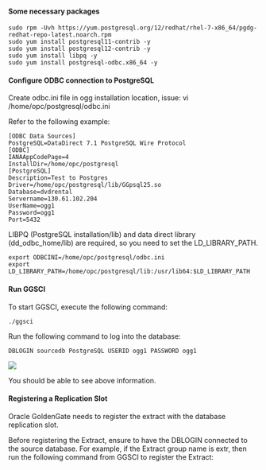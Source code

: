 #### Some necessary packages

```
sudo rpm -Uvh https://yum.postgresql.org/12/redhat/rhel-7-x86_64/pgdg-redhat-repo-latest.noarch.rpm
sudo yum install postgresql11-contrib -y 
sudo yum install postgresql12-contrib -y 
sudo yum install libpq -y
sudo yum install postgresql-odbc.x86_64 -y
```
#### Configure ODBC connection to PostgreSQL

Create odbc.ini file in ogg installation location, issue:
vi /home/opc/postgresql/odbc.ini

Refer to the following example:
```
[ODBC Data Sources]
PostgreSQL=DataDirect 7.1 PostgreSQL Wire Protocol
[ODBC]
IANAAppCodePage=4
InstallDir=/home/opc/postgresql
[PostgreSQL]
Description=Test to Postgres
Driver=/home/opc/postgresql/lib/GGpsql25.so
Database=dvdrental
Servername=130.61.102.204
UserName=ogg1
Password=ogg1
Port=5432
```
LIBPQ (PostgreSQL installation/lib) and data direct library (dd_odbc_home/lib) are required, so you need to set the LD_LIBRARY_PATH.

```
export ODBCINI=/home/opc/postgresql/odbc.ini
export LD_LIBRARY_PATH=/home/opc/postgresql/lib:/usr/lib64:$LD_LIBRARY_PATH
```
#### Run GGSCI

To start GGSCI, execute the following command:

  ```./ggsci```
  
Run the following command to log into the database:

```DBLOGIN sourcedb PostgreSQL USERID ogg1 PASSWORD ogg1```

![](./files/ogg/ggsci_1.png)

You should be able to see above information.

#### Registering a Replication Slot

Oracle GoldenGate needs to register the extract with the database replication slot.

Before registering the Extract, ensure to have the DBLOGIN connected to the source database.
For example, if the Extract group name is extr, then run the following command from GGSCI to register the Extract:

